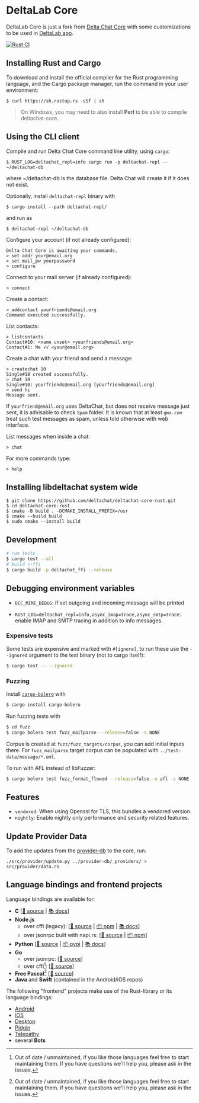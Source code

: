 # DeltaLab Core

DeltaLab Core is just a fork from [Delta Chat Core](https://github.com/deltachat/deltachat-core-rust) with some customizations to be used in [DeltaLab app](https://github.com/adbenitez/deltalab-android).

[![Rust CI](https://github.com/deltachat/deltachat-core-rust/actions/workflows/ci.yml/badge.svg)](https://github.com/deltachat/deltachat-core-rust/actions/workflows/ci.yml)

## Installing Rust and Cargo

To download and install the official compiler for the Rust programming language, and the Cargo package manager, run the command in your user environment:

```
$ curl https://sh.rustup.rs -sSf | sh
```

> On Windows, you may need to also install **Perl** to be able to compile deltachat-core.

## Using the CLI client

Compile and run Delta Chat Core command line utility, using `cargo`:

```
$ RUST_LOG=deltachat_repl=info cargo run -p deltachat-repl -- ~/deltachat-db
```
where ~/deltachat-db is the database file. Delta Chat will create it if it does not exist.

Optionally, install `deltachat-repl` binary with
```
$ cargo install --path deltachat-repl/
```
and run as
```
$ deltachat-repl ~/deltachat-db
```

Configure your account (if not already configured):

```
Delta Chat Core is awaiting your commands.
> set addr your@email.org
> set mail_pw yourpassword
> configure
```

Connect to your mail server (if already configured):

```
> connect
```

Create a contact:

```
> addcontact yourfriends@email.org
Command executed successfully.
```

List contacts:

```
> listcontacts
Contact#10: <name unset> <yourfriends@email.org>
Contact#1: Me √√ <your@email.org>
```

Create a chat with your friend and send a message:

```
> createchat 10
Single#10 created successfully.
> chat 10
Single#10: yourfriends@email.org [yourfriends@email.org]
> send hi
Message sent.
```

If `yourfriend@email.org` uses DeltaChat, but does not receive message just
sent, it is advisable to check `Spam` folder. It is known that at least
`gmx.com` treat such test messages as spam, unless told otherwise with web
interface.

List messages when inside a chat:

```
> chat
```

For more commands type:

```
> help
```

## Installing libdeltachat system wide

```
$ git clone https://github.com/deltachat/deltachat-core-rust.git
$ cd deltachat-core-rust
$ cmake -B build . -DCMAKE_INSTALL_PREFIX=/usr
$ cmake --build build
$ sudo cmake --install build
```

## Development

```sh
# run tests
$ cargo test --all
# build c-ffi
$ cargo build -p deltachat_ffi --release
```

## Debugging environment variables 

- `DCC_MIME_DEBUG`: if set outgoing and incoming message will be printed 

- `RUST_LOG=deltachat_repl=info,async_imap=trace,async_smtp=trace`: enable IMAP and
SMTP tracing in addition to info messages.

### Expensive tests

Some tests are expensive and marked with `#[ignore]`, to run these
use the `--ignored` argument to the test binary (not to cargo itself):
```sh
$ cargo test -- --ignored
```

### Fuzzing

Install [`cargo-bolero`](https://github.com/camshaft/bolero) with
```sh
$ cargo install cargo-bolero
```

Run fuzzing tests with
```sh
$ cd fuzz
$ cargo bolero test fuzz_mailparse --release=false -s NONE
```

Corpus is created at `fuzz/fuzz_targets/corpus`,
you can add initial inputs there.
For `fuzz_mailparse` target corpus can be populated with
`../test-data/message/*.eml`.

To run with AFL instead of libFuzzer:
```sh
$ cargo bolero test fuzz_format_flowed --release=false -e afl -s NONE
```

## Features

- `vendored`: When using Openssl for TLS, this bundles a vendored version.
- `nightly`: Enable nightly only performance and security related features.

## Update Provider Data

To add the updates from the
[provider-db](https://github.com/deltachat/provider-db) to the core, run:

```
./src/provider/update.py ../provider-db/_providers/ > src/provider/data.rs
```

## Language bindings and frontend projects

Language bindings are available for:

- **C** \[[📂 source](./deltachat-ffi) | [📚 docs](https://c.delta.chat)\]
- **Node.js** 
  - over cffi (legacy): \[[📂 source](./node) | [📦 npm](https://www.npmjs.com/package/deltachat-node) | [📚 docs](https://js.delta.chat)\]
  - over jsonrpc built with napi.rs: \[[📂 source](https://github.com/deltachat/napi-jsonrpc) | [📦 npm](https://www.npmjs.com/package/@deltachat/napi-jsonrpc)\]
- **Python** \[[📂 source](./python) | [📦 pypi](https://pypi.org/project/deltachat) | [📚 docs](https://py.delta.chat)\]
- **Go**
  - over jsonrpc: \[[📂 source](https://github.com/deltachat/deltachat-rpc-client-go/)\]
  - over cffi[^1]: \[[📂 source](https://github.com/deltachat/go-deltachat/)\]
- **Free Pascal**[^1] \[[📂 source](https://github.com/deltachat/deltachat-fp/)\]
- **Java** and **Swift** (contained in the Android/iOS repos)

The following "frontend" projects make use of the Rust-library
or its language bindings:

- [Android](https://github.com/deltachat/deltachat-android)
- [iOS](https://github.com/deltachat/deltachat-ios)
- [Desktop](https://github.com/deltachat/deltachat-desktop)
- [Pidgin](https://code.ur.gs/lupine/purple-plugin-delta/)
- [Telepathy](https://code.ur.gs/lupine/telepathy-padfoot/)
- several **Bots**

[^1]: Out of date / unmaintained, if you like those languages feel free to start maintaining them. If you have questions we'll help you, please ask in the issues.
